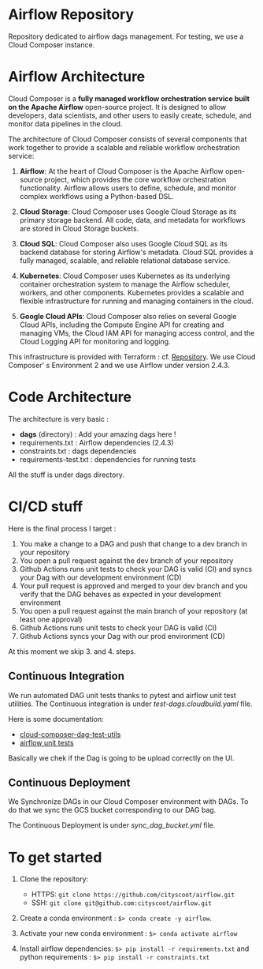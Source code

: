 # Airflow Repository
Repository dedicated to airflow dags management. For testing, we use a Cloud Composer instance. 



# Airflow Architecture

Cloud Composer is a **fully managed workflow orchestration service built on the Apache Airflow** open-source project. It is designed to allow developers, data scientists, and other users to easily create, schedule, and monitor data pipelines in the cloud.

The architecture of Cloud Composer consists of several components that work together to provide a scalable and reliable workflow orchestration service:

1. **Airflow**: At the heart of Cloud Composer is the Apache Airflow open-source project, which provides the core workflow orchestration functionality. Airflow allows users to define, schedule, and monitor complex workflows using a Python-based DSL.

2. **Cloud Storage**: Cloud Composer uses Google Cloud Storage as its primary storage backend. All code, data, and metadata for workflows are stored in Cloud Storage buckets. 

3. **Cloud SQL**: Cloud Composer also uses Google Cloud SQL as its backend database for storing Airflow's metadata. Cloud SQL provides a fully managed, scalable, and reliable relational database service.

4. **Kubernetes**: Cloud Composer uses Kubernetes as its underlying container orchestration system to manage the Airflow scheduler, workers, and other components. Kubernetes provides a scalable and flexible infrastructure for running and managing containers in the cloud. 

5. **Google Cloud APIs**: Cloud Composer also relies on several Google Cloud APIs, including the Compute Engine API for creating and managing VMs, the Cloud IAM API for managing access control, and the Cloud Logging API for monitoring and logging.


This infrastructure is provided with Terraform : cf. [Repository](https://github.com/jeremypayan/terraform-cloud-composer). We use Cloud Composer' s Environment 2 and we use Airflow under version 2.4.3. 


# Code Architecture 

The architecture is very basic : 

- **dags** (directory) : Add your amazing dags here ! 
- requirements.txt : Airflow dependencies (2.4.3)
- constraints.txt : dags dependencies
- requirements-test.txt : dependencies for running tests

All the stuff is under dags directory. 

# CI/CD stuff

Here is the final process I target : 
1. You make a change to a DAG and push that change to a dev branch in your repository
2. You open a pull request against the dev branch of your repository
3. Github Actions runs unit tests to check your DAG is valid (CI) 
and syncs your Dag with our development environment (CD) 
4. Your pull request is approved and merged to your dev branch and you verify that the DAG behaves as expected in your development environment
5. You open a pull request against the main branch of your repository (at least one approval)
6. Github Actions runs unit tests to check your DAG is valid (CI) 
5. Github Actions syncs your Dag with our prod environment (CD) 

At this moment we skip 3. and 4. steps. 

## Continuous Integration

We run automated DAG unit tests thanks to pytest and airflow unit test utilities. The Continuous integration is under *test-dags.cloudbuild.yaml* file. 

Here is some documentation: 
- [cloud-composer-dag-test-utils](https://pypi.org/project/cloud-composer-dag-test-utils/)
- [airflow unit tests](https://airflow.apache.org/docs/apache-airflow/stable/best-practices.html#unit-tests)

Basically we chek if the Dag is going to be upload correctly on the UI. 

## Continuous Deployment 

We Synchronize DAGs in our Cloud Composer environment with DAGs. To do that we sync the GCS bucket corresponding to our DAG bag.


The Continuous Deployment is under *sync_dag_bucket.yml* file. 


# To get started 

1. Clone the repository:
    - HTTPS: `git clone https://github.com/cityscoot/airflow.git`
    - SSH: `git clone git@github.com:cityscoot/airflow.git`


2. Create a conda environment : `$> conda create -y airflow`.

3. Activate your new conda environment : `$> conda activate airflow`

4. Install airflow dependencies: `$> pip install -r requirements.txt` and python requirements : `$> pip install -r constraints.txt`



